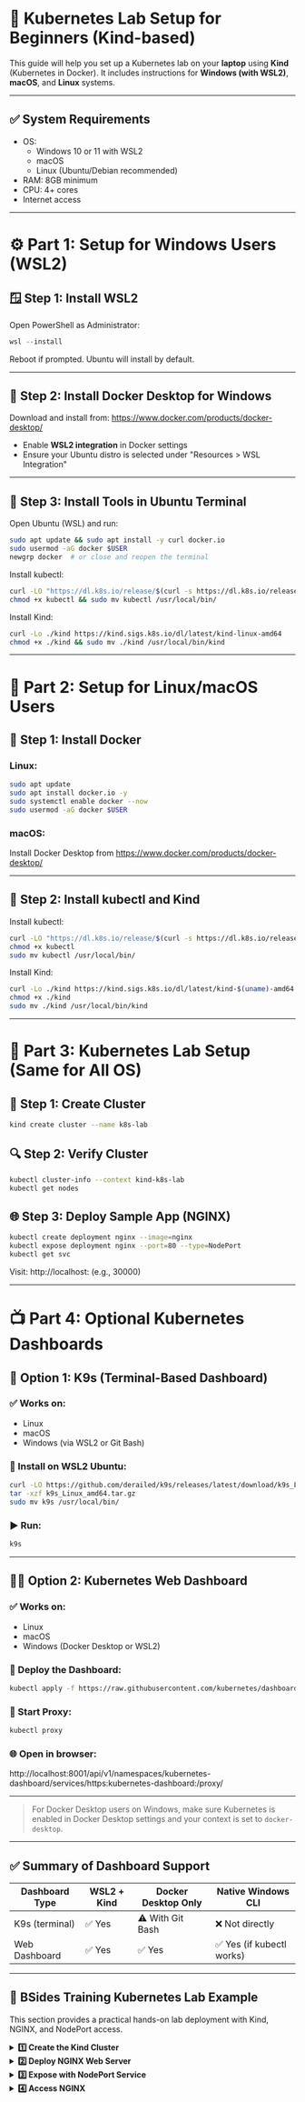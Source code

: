
# 🧪 Kubernetes Lab Setup for Beginners (Kind-based)

This guide will help you set up a Kubernetes lab on your **laptop** using **Kind** (Kubernetes in Docker). It includes instructions for **Windows (with WSL2)**, **macOS**, and **Linux** systems.

---

## ✅ System Requirements

- OS:
  - Windows 10 or 11 with WSL2
  - macOS
  - Linux (Ubuntu/Debian recommended)
- RAM: 8GB minimum
- CPU: 4+ cores
- Internet access

---

# ⚙️ Part 1: Setup for Windows Users (WSL2)

## 🪟 Step 1: Install WSL2

Open PowerShell as Administrator:
```powershell
wsl --install
```
Reboot if prompted. Ubuntu will install by default.

---

## 🐳 Step 2: Install Docker Desktop for Windows

Download and install from: https://www.docker.com/products/docker-desktop/

- Enable **WSL2 integration** in Docker settings
- Ensure your Ubuntu distro is selected under "Resources > WSL Integration"

---

## 🧰 Step 3: Install Tools in Ubuntu Terminal

Open Ubuntu (WSL) and run:
```bash
sudo apt update && sudo apt install -y curl docker.io
sudo usermod -aG docker $USER
newgrp docker  # or close and reopen the terminal
```

Install kubectl:
```bash
curl -LO "https://dl.k8s.io/release/$(curl -s https://dl.k8s.io/release/stable.txt)/bin/linux/amd64/kubectl"
chmod +x kubectl && sudo mv kubectl /usr/local/bin/
```

Install Kind:
```bash
curl -Lo ./kind https://kind.sigs.k8s.io/dl/latest/kind-linux-amd64
chmod +x ./kind && sudo mv ./kind /usr/local/bin/kind
```

---

# 🐧 Part 2: Setup for Linux/macOS Users

## 🐳 Step 1: Install Docker

### Linux:
```bash
sudo apt update
sudo apt install docker.io -y
sudo systemctl enable docker --now
sudo usermod -aG docker $USER
```

### macOS:
Install Docker Desktop from https://www.docker.com/products/docker-desktop/

---

## 🧰 Step 2: Install kubectl and Kind

Install kubectl:
```bash
curl -LO "https://dl.k8s.io/release/$(curl -s https://dl.k8s.io/release/stable.txt)/bin/$(uname | tr '[:upper:]' '[:lower:]')/amd64/kubectl"
chmod +x kubectl
sudo mv kubectl /usr/local/bin/
```

Install Kind:
```bash
curl -Lo ./kind https://kind.sigs.k8s.io/dl/latest/kind-$(uname)-amd64
chmod +x ./kind
sudo mv ./kind /usr/local/bin/kind
```

---

# 🚀 Part 3: Kubernetes Lab Setup (Same for All OS)

## 🌱 Step 1: Create Cluster
```bash
kind create cluster --name k8s-lab
```

## 🔍 Step 2: Verify Cluster
```bash
kubectl cluster-info --context kind-k8s-lab
kubectl get nodes
```

## 🌐 Step 3: Deploy Sample App (NGINX)
```bash
kubectl create deployment nginx --image=nginx
kubectl expose deployment nginx --port=80 --type=NodePort
kubectl get svc
```

Visit: http://localhost:<NodePort> (e.g., 30000)

---

# 📺 Part 4: Optional Kubernetes Dashboards

## 🧮 Option 1: K9s (Terminal-Based Dashboard)

### ✅ Works on:
- Linux
- macOS
- Windows (via WSL2 or Git Bash)

### 🔧 Install on WSL2 Ubuntu:
```bash
curl -LO https://github.com/derailed/k9s/releases/latest/download/k9s_Linux_amd64.tar.gz
tar -xzf k9s_Linux_amd64.tar.gz
sudo mv k9s /usr/local/bin/
```

### ▶️ Run:
```bash
k9s
```

---

## 🧑‍💻 Option 2: Kubernetes Web Dashboard

### ✅ Works on:
- Linux
- macOS
- Windows (Docker Desktop or WSL2)

### 🔧 Deploy the Dashboard:
```bash
kubectl apply -f https://raw.githubusercontent.com/kubernetes/dashboard/v2.7.0/aio/deploy/recommended.yaml
```

### 🔐 Start Proxy:
```bash
kubectl proxy
```

### 🌐 Open in browser:
http://localhost:8001/api/v1/namespaces/kubernetes-dashboard/services/https:kubernetes-dashboard:/proxy/

---

> For Docker Desktop users on Windows, make sure Kubernetes is enabled in Docker Desktop settings and your context is set to `docker-desktop`.

---

## ✅ Summary of Dashboard Support

| Dashboard Type       | WSL2 + Kind | Docker Desktop Only | Native Windows CLI |
|----------------------|-------------|----------------------|---------------------|
| K9s (terminal)       | ✅ Yes      | ⚠️ With Git Bash     | ❌ Not directly     |
| Web Dashboard        | ✅ Yes      | ✅ Yes               | ✅ Yes (if kubectl works) |

---

## 🧪 BSides Training Kubernetes Lab Example

This section provides a practical hands-on lab deployment with Kind, NGINX, and NodePort access.

<details>
<summary><strong>1️⃣ Create the Kind Cluster</strong></summary>

```bash
kind create cluster --name bsides-training --config - <<EOF 
kind: Cluster
apiVersion: kind.x-k8s.io/v1alpha4
nodes:
  - role: control-plane
    extraPortMappings:
      - containerPort: 30080
        hostPort: 30080
        protocol: TCP
  - role: worker
  - role: worker
EOF
```

</details>

<details>
<summary><strong>2️⃣ Deploy NGINX Web Server</strong></summary>

```bash
kubectl apply -f - <<EOF
apiVersion: apps/v1
kind: Deployment
metadata:
  name: nginx
spec:
  replicas: 1
  selector:
    matchLabels:
      app: nginx
  template:
    metadata:
      labels:
        app: nginx
    spec:
      containers:
        - name: nginx
          image: nginx:latest
          ports:
            - containerPort: 80
EOF
```

</details>

<details>
<summary><strong>3️⃣ Expose with NodePort Service</strong></summary>

```bash
kubectl apply -f - <<EOF
apiVersion: v1
kind: Service
metadata:
  name: nginx-service
spec:
  type: NodePort
  selector:
    app: nginx
  ports:
    - protocol: TCP
      port: 80
      targetPort: 80
      nodePort: 30080
EOF
```

</details>

<details>
<summary><strong>4️⃣ Access NGINX</strong></summary>

Visit in your browser:
```
http://localhost:30080
```

You should see the NGINX welcome page.
</details>
